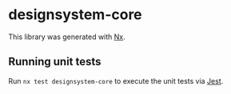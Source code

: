 # designsystem-core

This library was generated with [Nx](https://nx.dev).

## Running unit tests

Run `nx test designsystem-core` to execute the unit tests via [Jest](https://jestjs.io).
